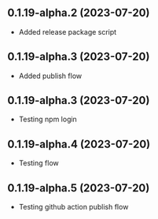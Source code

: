 ## 0.1.19-alpha.2 (2023-07-20)
- Added release package script

## 0.1.19-alpha.3 (2023-07-20)
- Added publish flow

## 0.1.19-alpha.3 (2023-07-20)
- Testing npm login

## 0.1.19-alpha.4 (2023-07-20)
- Testing flow

## 0.1.19-alpha.5 (2023-07-20)
- Testing github action publish flow


